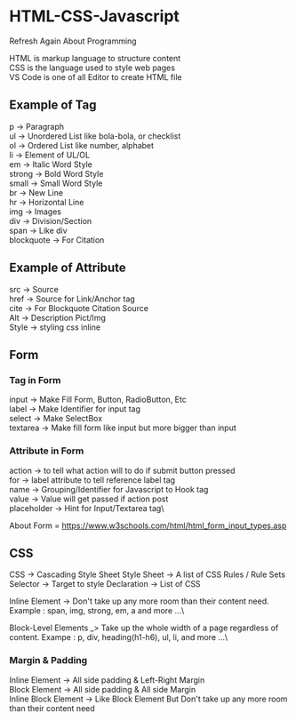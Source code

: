 # HTML-CSS-Javascript
Refresh Again About Programming

HTML is markup language to structure content\
CSS is the language used to style web pages\
VS Code is one of all Editor to create HTML file

## Example of Tag
p -> Paragraph\
ul -> Unordered List like bola-bola, or checklist\
ol -> Ordered List like number, alphabet\
li -> Element of UL/OL\
em -> Italic Word Style\
strong -> Bold Word Style\
small -> Small Word Style\
br -> New Line\
hr -> Horizontal Line\
img -> Images\
div -> Division/Section\
span -> Like div \
blockquote -> For Citation

## Example of Attribute
src -> Source\
href -> Source for Link/Anchor tag\
cite -> For Blockquote Citation Source\
Alt -> Description Pict/Img\
Style -> styling css inline

## Form
### Tag in Form
input -> Make Fill Form, Button, RadioButton, Etc\
label -> Make Identifier for input tag\
select -> Make SelectBox\
textarea -> Make fill form like input but more bigger than input

### Attribute in Form
action -> to tell what action will to do if submit button pressed\
for -> label attribute to tell reference label tag\
name -> Grouping/Identifier for Javascript to Hook tag\
value -> Value will get passed if action post\
placeholder -> Hint for Input/Textarea tag\

About Form = https://www.w3schools.com/html/html_form_input_types.asp 

## CSS
CSS -> Cascading Style Sheet
Style Sheet -> A list of CSS Rules / Rule Sets
Selector -> Target to style
Declaration -> List of CSS

<link rel="stylesheet" href="">

Inline Element -> Don't take up any more room than their content need. Example : span, img, strong, em, a and more ...\

Block-Level Elements _> Take up the whole width of a page regardless of content. Exampe : p, div, heading(h1-h6), ul, li, and more ...\

### Margin & Padding
Inline Element -> All side padding & Left-Right Margin \
Block Element -> All side padding & All side Margin \
Inline Block Element -> Like Block Element But Don't take up any more room than their content need

 

